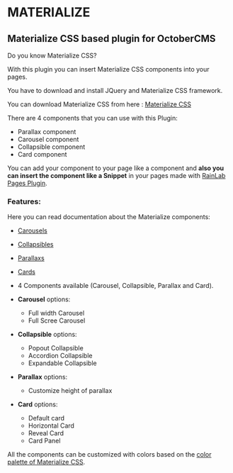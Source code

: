 # MATERIALIZE

## Materialize CSS based plugin for OctoberCMS

Do you know Materialize CSS?

With this plugin you can insert Materialize CSS components into your pages.

You have to download and install JQuery and Materialize CSS framework.

You can download Materialize CSS from here : [Materialize CSS](http://materializecss.com)

There are 4 components that you can use with this Plugin:

* Parallax component
* Carousel component
* Collapsible component
* Card component

You can add your component to your page like a component and **also you can insert the component like a Snippet** in your pages made with [RainLab Pages Plugin](https://octobercms.com/plugin/rainlab-pages).

### Features:


Here you can read documentation about the Materialize components:
* [Carousels](http://materializecss.com/carousel.html)
* [Collapsibles](http://materializecss.com/collapsible.html)
* [Parallaxs](http://materializecss.com/parallax.html)
* [Cards](http://materializecss.com/cards.html)


* 4 Components available (Carousel, Collapsible, Parallax and Card).
* **Carousel** options:
    * Full width Carousel
    * Full Scree Carousel
* **Collapsible** options:
    * Popout Collapsible
    * Accordion Collapsible
    * Expandable Collapsible
* **Parallax** options:
    * Customize height of parallax
* **Card** options:
    * Default card
    * Horizontal Card
    * Reveal Card
    * Card Panel
    
All the components can be customized with colors based on the [color palette of Materialize CSS](http://materializecss.com/color.html).
